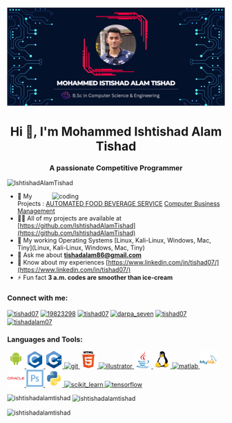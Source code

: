 ![logo](https://github.com/IshtishadAlamTishad/IshtishadAlamTishad/blob/main/Banner.png)
<h1 align="center">Hi 👋, I'm Mohammed Ishtishad Alam Tishad</h1>
<h3 align="center">A passionate Competitive Programmer</h3>
<p align="left"> <img src="https://komarev.com/ghpvc/?username=IshtishadAlamTishad&label=Profile%20views&color=0e75b6&style=flat" alt="IshtishadAlamTishad" /> </p>

<img align="right" alt="coding" width="400" src="https://cdn.dribbble.com/users/416610/screenshots/4801105/coding_desk_flat_vector_ui_ux_design_illustration_motion_animation_gif2.gif">

- 👯 My Projects : [AUTOMATED FOOD BEVERAGE SERVICE](https://github.com/IshtishadAlamTishad/AUTOMATED-FOOD-BEVERAGE-SERVICE) [Computer Business Management](https://github.com/IshtishadAlamTishad/ComputerBusiness_Management)
- 👨‍💻 All of my projects are available at [https://github.com/IshtishadAlamTishad](https://github.com/IshtishadAlamTishad)
- 📝 My working Operating Systems [Linux, Kali-Linux, Windows, Mac, Tiny](Linux, Kali-Linux, Windows, Mac, Tiny)
- 💬 Ask me about **tishadalam86@gmail.com**
- 📄 Know about my experiences [https://www.linkedin.com/in/tishad07/](https://www.linkedin.com/in/tishad07/)
- ⚡ Fun fact **3 a.m. codes are smoother than ice-cream**

<h3 align="left">Connect with me:</h3>
<p align="left">
<a href="https://linkedin.com/in/tishad07" target="blank"><img align="center" src="https://raw.githubusercontent.com/rahuldkjain/github-profile-readme-generator/master/src/images/icons/Social/linked-in-alt.svg" alt="tishad07" height="30" width="40" /></a>
<a href="https://stackoverflow.com/users/19823298" target="blank"><img align="center" src="https://raw.githubusercontent.com/rahuldkjain/github-profile-readme-generator/master/src/images/icons/Social/stack-overflow.svg" alt="19823298" height="30" width="40" /></a>
<a href="https://fb.com/tishad07" target="blank"><img align="center" src="https://raw.githubusercontent.com/rahuldkjain/github-profile-readme-generator/master/src/images/icons/Social/facebook.svg" alt="tishad07" height="30" width="40" /></a>
<a href="https://www.youtube.com/c/darpa_seven" target="blank"><img align="center" src="https://raw.githubusercontent.com/rahuldkjain/github-profile-readme-generator/master/src/images/icons/Social/youtube.svg" alt="darpa_seven" height="30" width="40" /></a>
<a href="https://codeforces.com/profile/tishad07" target="blank"><img align="center" src="https://raw.githubusercontent.com/rahuldkjain/github-profile-readme-generator/master/src/images/icons/Social/codeforces.svg" alt="tishad07" height="30" width="40" /></a>
<a href="https://auth.geeksforgeeks.org/user/tishadalam07" target="blank"><img align="center" src="https://raw.githubusercontent.com/rahuldkjain/github-profile-readme-generator/master/src/images/icons/Social/geeks-for-geeks.svg" alt="tishadalam07" height="30" width="40" /></a>
</p>

<h3 align="left">Languages and Tools:</h3>
<p align="left"> <a href="https://developer.android.com" target="_blank" rel="noreferrer"> <img src="https://raw.githubusercontent.com/devicons/devicon/master/icons/android/android-original-wordmark.svg" alt="android" width="40" height="40"/> </a> <a href="https://www.cprogramming.com/" target="_blank" rel="noreferrer"> <img src="https://raw.githubusercontent.com/devicons/devicon/master/icons/c/c-original.svg" alt="c" width="40" height="40"/> </a> <a href="https://www.w3schools.com/cpp/" target="_blank" rel="noreferrer"> <img src="https://raw.githubusercontent.com/devicons/devicon/master/icons/cplusplus/cplusplus-original.svg" alt="cplusplus" width="40" height="40"/> </a> <a href="https://git-scm.com/" target="_blank" rel="noreferrer"> <img src="https://www.vectorlogo.zone/logos/git-scm/git-scm-icon.svg" alt="git" width="40" height="40"/> </a> <a href="https://www.w3.org/html/" target="_blank" rel="noreferrer"> <img src="https://raw.githubusercontent.com/devicons/devicon/master/icons/html5/html5-original-wordmark.svg" alt="html5" width="40" height="40"/> </a> <a href="https://www.adobe.com/in/products/illustrator.html" target="_blank" rel="noreferrer"> <img src="https://www.vectorlogo.zone/logos/adobe_illustrator/adobe_illustrator-icon.svg" alt="illustrator" width="40" height="40"/> </a> <a href="https://www.java.com" target="_blank" rel="noreferrer"> <img src="https://raw.githubusercontent.com/devicons/devicon/master/icons/java/java-original.svg" alt="java" width="40" height="40"/> </a> <a href="https://www.linux.org/" target="_blank" rel="noreferrer"> <img src="https://raw.githubusercontent.com/devicons/devicon/master/icons/linux/linux-original.svg" alt="linux" width="40" height="40"/> </a> <a href="https://www.mathworks.com/" target="_blank" rel="noreferrer"> <img src="https://upload.wikimedia.org/wikipedia/commons/2/21/Matlab_Logo.png" alt="matlab" width="40" height="40"/> </a> <a href="https://www.mysql.com/" target="_blank" rel="noreferrer"> <img src="https://raw.githubusercontent.com/devicons/devicon/master/icons/mysql/mysql-original-wordmark.svg" alt="mysql" width="40" height="40"/> </a> <a href="https://www.oracle.com/" target="_blank" rel="noreferrer"> <img src="https://raw.githubusercontent.com/devicons/devicon/master/icons/oracle/oracle-original.svg" alt="oracle" width="40" height="40"/> </a> <a href="https://www.photoshop.com/en" target="_blank" rel="noreferrer"> <img src="https://raw.githubusercontent.com/devicons/devicon/master/icons/photoshop/photoshop-line.svg" alt="photoshop" width="40" height="40"/> </a> <a href="https://www.python.org" target="_blank" rel="noreferrer"> <img src="https://raw.githubusercontent.com/devicons/devicon/master/icons/python/python-original.svg" alt="python" width="40" height="40"/> </a> <a href="https://scikit-learn.org/" target="_blank" rel="noreferrer"> <img src="https://upload.wikimedia.org/wikipedia/commons/0/05/Scikit_learn_logo_small.svg" alt="scikit_learn" width="40" height="40"/> </a> <a href="https://www.tensorflow.org" target="_blank" rel="noreferrer"> <img src="https://www.vectorlogo.zone/logos/tensorflow/tensorflow-icon.svg" alt="tensorflow" width="40" height="40"/> </a> </p
  
<p><img align="left" src="https://github-readme-stats-ishtishadalamtishad.vercel.app/api/top-langs?username=ishtishadalamtishad&show_icons=true&locale=en&layout=compact&theme=dracula" alt="ishtishadalamtishad" /></p>

<p>&nbsp;<img align="center" src="https://github-readme-stats-ishtishadalamtishad.vercel.app/api?username=ishtishadalamtishad&show_icons=true&locale=en&theme=radical" alt="ishtishadalamtishad" /></p>

<p><img align="center" src="https://github-readme-streak-stats.herokuapp.com/?user=ishtishadalamtishad&theme=radical" alt="ishtishadalamtishad" /></p>




